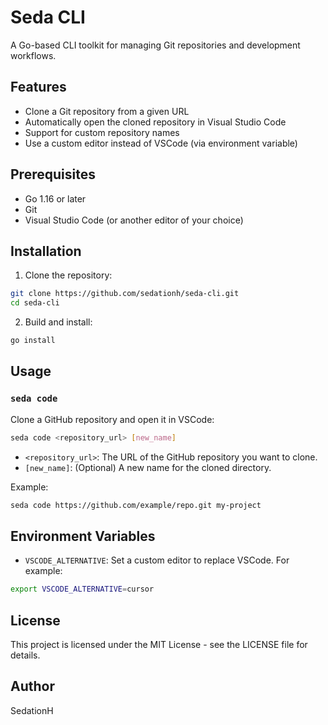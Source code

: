 # Seda CLI

A Go-based CLI toolkit for managing Git repositories and development workflows.

## Features

- Clone a Git repository from a given URL
- Automatically open the cloned repository in Visual Studio Code
- Support for custom repository names
- Use a custom editor instead of VSCode (via environment variable)

## Prerequisites

- Go 1.16 or later
- Git
- Visual Studio Code (or another editor of your choice)

## Installation

1. Clone the repository:
```bash
git clone https://github.com/sedationh/seda-cli.git
cd seda-cli
```

2. Build and install:
```bash
go install
```

## Usage

### `seda code`

Clone a GitHub repository and open it in VSCode:

```bash
seda code <repository_url> [new_name]
```

- `<repository_url>`: The URL of the GitHub repository you want to clone.
- `[new_name]`: (Optional) A new name for the cloned directory.

Example:
```bash
seda code https://github.com/example/repo.git my-project
```

## Environment Variables

- `VSCODE_ALTERNATIVE`: Set a custom editor to replace VSCode. For example:
```bash
export VSCODE_ALTERNATIVE=cursor
```

## License

This project is licensed under the MIT License - see the LICENSE file for details.

## Author

SedationH 